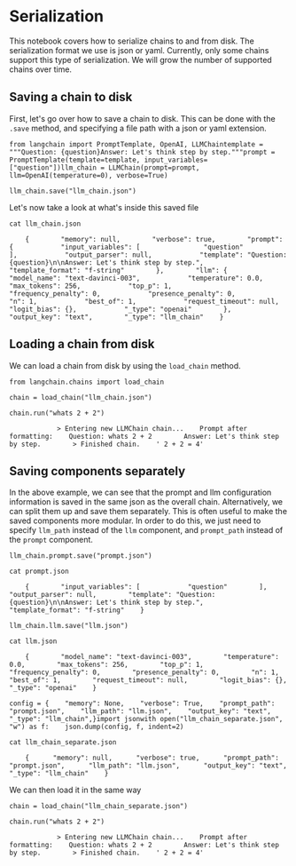 Serialization
=============

This notebook covers how to serialize chains to and from disk. The serialization format we use is json or yaml. Currently, only some chains support this type of serialization. We will grow the number of supported chains over time.

Saving a chain to disk[](#saving-a-chain-to-disk "Direct link to Saving a chain to disk")
------------------------------------------------------------------------------------------

First, let's go over how to save a chain to disk. This can be done with the `.save` method, and specifying a file path with a json or yaml extension.

    from langchain import PromptTemplate, OpenAI, LLMChaintemplate = """Question: {question}Answer: Let's think step by step."""prompt = PromptTemplate(template=template, input_variables=["question"])llm_chain = LLMChain(prompt=prompt, llm=OpenAI(temperature=0), verbose=True)

    llm_chain.save("llm_chain.json")

Let's now take a look at what's inside this saved file

    cat llm_chain.json

        {        "memory": null,        "verbose": true,        "prompt": {            "input_variables": [                "question"            ],            "output_parser": null,            "template": "Question: {question}\n\nAnswer: Let's think step by step.",            "template_format": "f-string"        },        "llm": {            "model_name": "text-davinci-003",            "temperature": 0.0,            "max_tokens": 256,            "top_p": 1,            "frequency_penalty": 0,            "presence_penalty": 0,            "n": 1,            "best_of": 1,            "request_timeout": null,            "logit_bias": {},            "_type": "openai"        },        "output_key": "text",        "_type": "llm_chain"    }

Loading a chain from disk[](#loading-a-chain-from-disk "Direct link to Loading a chain from disk")
---------------------------------------------------------------------------------------------------

We can load a chain from disk by using the `load_chain` method.

    from langchain.chains import load_chain

    chain = load_chain("llm_chain.json")

    chain.run("whats 2 + 2")

                > Entering new LLMChain chain...    Prompt after formatting:    Question: whats 2 + 2        Answer: Let's think step by step.        > Finished chain.    ' 2 + 2 = 4'

Saving components separately[](#saving-components-separately "Direct link to Saving components separately")
------------------------------------------------------------------------------------------------------------

In the above example, we can see that the prompt and llm configuration information is saved in the same json as the overall chain. Alternatively, we can split them up and save them separately. This is often useful to make the saved components more modular. In order to do this, we just need to specify `llm_path` instead of the `llm` component, and `prompt_path` instead of the `prompt` component.

    llm_chain.prompt.save("prompt.json")

    cat prompt.json

        {        "input_variables": [            "question"        ],        "output_parser": null,        "template": "Question: {question}\n\nAnswer: Let's think step by step.",        "template_format": "f-string"    }

    llm_chain.llm.save("llm.json")

    cat llm.json

        {        "model_name": "text-davinci-003",        "temperature": 0.0,        "max_tokens": 256,        "top_p": 1,        "frequency_penalty": 0,        "presence_penalty": 0,        "n": 1,        "best_of": 1,        "request_timeout": null,        "logit_bias": {},        "_type": "openai"    }

    config = {    "memory": None,    "verbose": True,    "prompt_path": "prompt.json",    "llm_path": "llm.json",    "output_key": "text",    "_type": "llm_chain",}import jsonwith open("llm_chain_separate.json", "w") as f:    json.dump(config, f, indent=2)

    cat llm_chain_separate.json

        {      "memory": null,      "verbose": true,      "prompt_path": "prompt.json",      "llm_path": "llm.json",      "output_key": "text",      "_type": "llm_chain"    }

We can then load it in the same way

    chain = load_chain("llm_chain_separate.json")

    chain.run("whats 2 + 2")

                > Entering new LLMChain chain...    Prompt after formatting:    Question: whats 2 + 2        Answer: Let's think step by step.        > Finished chain.    ' 2 + 2 = 4'